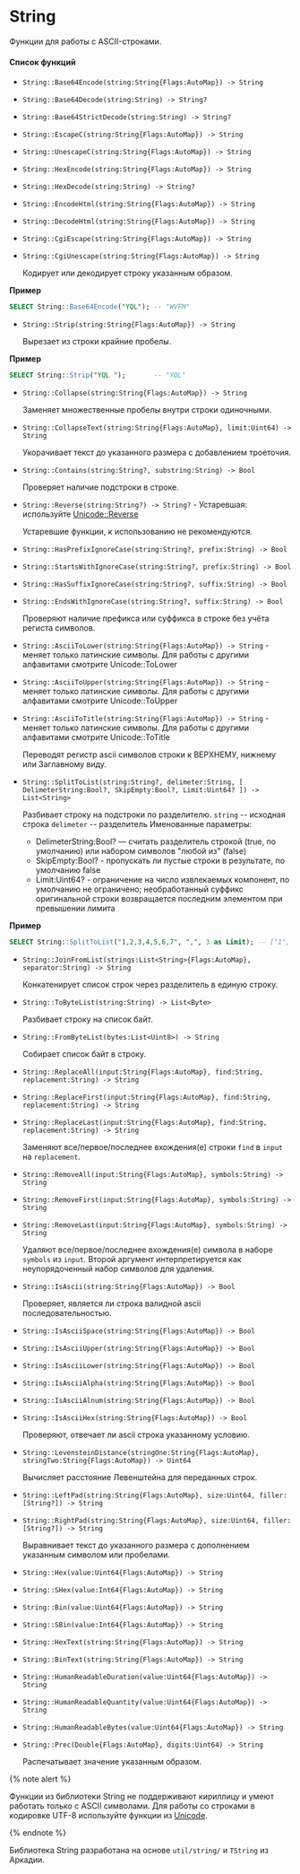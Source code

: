 # String
Функции для работы с ASCII-строками.

#### Список функций

* ```String::Base64Encode(string:String{Flags:AutoMap}) -> String```
* ```String::Base64Decode(string:String) -> String?```
* ```String::Base64StrictDecode(string:String) -> String?```
* ```String::EscapeC(string:String{Flags:AutoMap}) -> String```
* ```String::UnescapeC(string:String{Flags:AutoMap}) -> String```
* ```String::HexEncode(string:String{Flags:AutoMap}) -> String```
* ```String::HexDecode(string:String) -> String?```
* ```String::EncodeHtml(string:String{Flags:AutoMap}) -> String```
* ```String::DecodeHtml(string:String{Flags:AutoMap}) -> String```
* ```String::CgiEscape(string:String{Flags:AutoMap}) -> String```
* ```String::CgiUnescape(string:String{Flags:AutoMap}) -> String```

  Кодирует или декодирует строку указанным образом.

**Пример**

```sql
SELECT String::Base64Encode("YQL"); -- "WVFM"
```

* ```String::Strip(string:String{Flags:AutoMap}) -> String```

  Вырезает из строки крайние пробелы.

**Пример**

```sql
SELECT String::Strip("YQL ");       -- "YQL"
```

* ```String::Collapse(string:String{Flags:AutoMap}) -> String```

  Заменяет множественные пробелы внутри строки одиночными.

* ```String::CollapseText(string:String{Flags:AutoMap}, limit:Uint64) -> String```

  Укорачивает текст до указанного размера с добавлением троеточия.

* ```String::Contains(string:String?, substring:String) -> Bool```

  Проверяет наличие подстроки в строке.

<!-- * ```String::Find(string:String{Flags:AutoMap}, String, [Uint64?]) -> Int64``` - Устаревшая: используйте встроенную функцию [Find](../../../builtins/_includes/basic/find.md#find) -->
<!-- * ```String::ReverseFind(string:String{Flags:AutoMap}, String, [Uint64?]) -> Int64``` - Устаревшая: используйте встроенную функцию [RFind](../../../builtins/_includes/basic/find.md#rfind) -->
<!-- * ```String::Substring(string:String{Flags:AutoMap}, [Uint64?, Uint64?]) -> String``` - Устаревшая: используйте встроенную функцию [Substring](../../../builtins/_includes/basic/substring.md#substring) -->
<!-- * ```String::HasPrefix(string:String?, prefix:String) -> Bool``` - Устаревшая: используйте встроенную функцию [StartsWith](../../../builtins/_includes/basic/starts_ends_with.md)
* ```String::StartsWith(string:String?, prefix:String) -> Bool``` - Устаревшая: используйте встроенную функцию [StartsWith](../../../builtins/_includes/basic/starts_ends_with.md)
* ```String::HasSuffix(string:String?, suffix:String) -> Bool``` - Устаревшая: используйте встроенную функцию [EndsWith](../../../builtins/_includes/basic/starts_ends_with.md)
* ```String::EndsWith(string:String?, suffix:String) -> Bool``` - Устаревшая: используйте встроенную функцию [EndsWith](../../../builtins/_includes/basic/starts_ends_with.md) -->
* ```String::Reverse(string:String?) -> String?``` - Устаревшая: используйте [Unicode::Reverse](unicode.md)

  Устаревшие функции, к использованию не рекомендуются.

* ```String::HasPrefixIgnoreCase(string:String?, prefix:String) -> Bool```
* ```String::StartsWithIgnoreCase(string:String?, prefix:String) -> Bool```
* ```String::HasSuffixIgnoreCase(string:String?, suffix:String) -> Bool```
* ```String::EndsWithIgnoreCase(string:String?, suffix:String) -> Bool```

  Проверяют наличие префикса или суффикса в строке без учёта региста символов.

* ```String::AsciiToLower(string:String{Flags:AutoMap}) -> String``` - меняет только латинские символы. Для работы с другими алфавитами смотрите Unicode::ToLower
* ```String::AsciiToUpper(string:String{Flags:AutoMap}) -> String``` - меняет только латинские символы. Для работы с другими алфавитами смотрите Unicode::ToUpper
* ```String::AsciiToTitle(string:String{Flags:AutoMap}) -> String``` - меняет только латинские символы. Для работы с другими алфавитами смотрите Unicode::ToTitle

  Переводят регистр ascii символов строки к ВЕРХНЕМУ, нижнему или Заглавному виду.

* ```String::SplitToList(string:String?, delimeter:String, [ DelimeterString:Bool?, SkipEmpty:Bool?, Limit:Uint64? ]) -> List<String>```

  Разбивает строку на подстроки по разделителю.
  ```string``` -- исходная строка
  ```delimeter``` -- разделитель
  Именованные параметры:
  - DelimeterString:Bool? — считать разделитель строкой (true, по умолчанию) или набором символов "любой из" (false)
  - SkipEmpty:Bool? - пропускать ли пустые строки в результате, по умолчанию false
  - Limit:Uint64? - ограничение на число извлекаемых компонент, по умолчанию не ограничено; необработанный суффикс оригинальной строки возвращается последним элементом при превышении лимита

**Пример**

```sql
SELECT String::SplitToList("1,2,3,4,5,6,7", ",", 3 as Limit); -- ["1", "2", "3", "4,5,6,7"]
```

* ```String::JoinFromList(strings:List<String>{Flags:AutoMap}, separator:String) -> String```

  Конкатенирует список строк через разделитель в единую строку.

* ```String::ToByteList(string:String) -> List<Byte>```

  Разбивает строку на список байт.

* ```String::FromByteList(bytes:List<Uint8>) -> String```

  Собирает список байт в строку.

* ```String::ReplaceAll(input:String{Flags:AutoMap}, find:String, replacement:String) -> String```
* ```String::ReplaceFirst(input:String{Flags:AutoMap}, find:String, replacement:String) -> String```
* ```String::ReplaceLast(input:String{Flags:AutoMap}, find:String, replacement:String) -> String```

  Заменяют все/первое/последнее вхождения(е) строки ```find``` в ```input``` на ```replacement```.

* ```String::RemoveAll(input:String{Flags:AutoMap}, symbols:String) -> String ```
* ```String::RemoveFirst(input:String{Flags:AutoMap}, symbols:String) -> String ```
* ```String::RemoveLast(input:String{Flags:AutoMap}, symbols:String) -> String ```

  Удаляют все/первое/последнее вхождения(е) символа в наборе ```symbols``` из ```input```. Второй аргумент интерпретируется как неупорядоченный набор символов для удаления.

* ```String::IsAscii(string:String{Flags:AutoMap}) -> Bool```

  Проверяет, является ли строка валидной ascii последовательностью.

* ```String::IsAsciiSpace(string:String{Flags:AutoMap}) -> Bool```
* ```String::IsAsciiUpper(string:String{Flags:AutoMap}) -> Bool```
* ```String::IsAsciiLower(string:String{Flags:AutoMap}) -> Bool```
* ```String::IsAsciiAlpha(string:String{Flags:AutoMap}) -> Bool```
* ```String::IsAsciiAlnum(string:String{Flags:AutoMap}) -> Bool```
* ```String::IsAsciiHex(string:String{Flags:AutoMap}) -> Bool```

  Проверяют, отвечает ли ascii строка указанному условию.

* ```String::LevensteinDistance(stringOne:String{Flags:AutoMap}, stringTwo:String{Flags:AutoMap}) -> Uint64```

  Вычисляет расстояние Левенштейна для переданных строк.

* ```String::LeftPad(string:String{Flags:AutoMap}, size:Uint64, filler:[String?]) -> String```
* ```String::RightPad(string:String{Flags:AutoMap}, size:Uint64, filler:[String?]) -> String```

  Выравнивает текст до указанного размера с дополнением указанным символом или пробелами.

* ```String::Hex(value:Uint64{Flags:AutoMap}) -> String```
* ```String::SHex(value:Int64{Flags:AutoMap}) -> String```
* ```String::Bin(value:Uint64{Flags:AutoMap}) -> String```
* ```String::SBin(value:Int64{Flags:AutoMap}) -> String```
* ```String::HexText(string:String{Flags:AutoMap}) -> String```
* ```String::BinText(string:String{Flags:AutoMap}) -> String```
* ```String::HumanReadableDuration(value:Uint64{Flags:AutoMap}) -> String```
* ```String::HumanReadableQuantity(value:Uint64{Flags:AutoMap}) -> String```
* ```String::HumanReadableBytes(value:Uint64{Flags:AutoMap}) -> String```
* ```String::Prec(Double{Flags:AutoMap}, digits:Uint64) -> String ```

  Распечатывает значение указанным образом.

{% note alert %}

Функции из библиотеки String не поддерживают кириллицу и умеют работать только с ASCII символами. Для работы со строками в кодировке UTF-8 используйте функции из [Unicode](unicode.md).

{% endnote %}


Библиотека String разработана на основе `util/string/` и `TString` из Аркадии.
